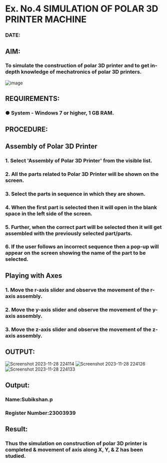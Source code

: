 # Ex. No.4 SIMULATION OF POLAR 3D PRINTER MACHINE

### DATE: 

## AIM:
### To simulate the construction of polar 3D printer and to get in-depth knowledge of mechatronics of polar 3D printers.

![image](https://github.com/Sellakumar1987/Ex.-No.-4---SIMULATION-OF-POLAR-3D-PRINTER-MACHINE/assets/113594316/b551f195-9877-49a2-99bb-a9efcfb3381a)

## REQUIREMENTS:
### ●	System - Windows 7 or higher, 1 GB RAM.

## PROCEDURE:

## Assembly of Polar 3D Printer
### 1.	Select 'Assembly of Polar 3D Printer' from the visible list.
### 2.	All the parts related to Polar 3D Printer will be shown on the screen.
### 3.	Select the parts in sequence in which they are shown.
### 4.	When the first part is selected then it will open in the blank space in the left side of the screen.
### 5.	Further, when the correct part will be selected then it will get assembled with the previously selected part/parts.
### 6.	If the user follows an incorrect sequence then a pop-up will appear on the screen showing the name of the part to be selected.

## Playing with Axes
### 1.	Move the r-axis slider and observe the movement of the r-axis assembly.
### 2.	Move the y-axis slider and observe the movement of the y-axis assembly.
### 3.	Move the z-axis slider and observe the movement of the z-axis assembly.

## OUTPUT:

![Screenshot 2023-11-28 224114](https://github.com/subikshan2006/Ex.-No.-4---SIMULATION-OF-POLAR-3D-PRINTER-MACHINE/assets/139841805/47687804-8925-40f9-aa93-02dcee258560)
![Screenshot 2023-11-28 224126](https://github.com/subikshan2006/Ex.-No.-4---SIMULATION-OF-POLAR-3D-PRINTER-MACHINE/assets/139841805/cc92c956-6e98-45bf-9043-74dc745d47a4)
![Screenshot 2023-11-28 224133](https://github.com/subikshan2006/Ex.-No.-4---SIMULATION-OF-POLAR-3D-PRINTER-MACHINE/assets/139841805/b92d6072-cd9d-4292-b698-a04dcbc32ab0)



## Output:

### Name:Subikshan.p
### Register Number:23003939

## Result: 
### Thus the simulation on construction of polar 3D printer is completed & movement of axis along X, Y, & Z has been studied.
